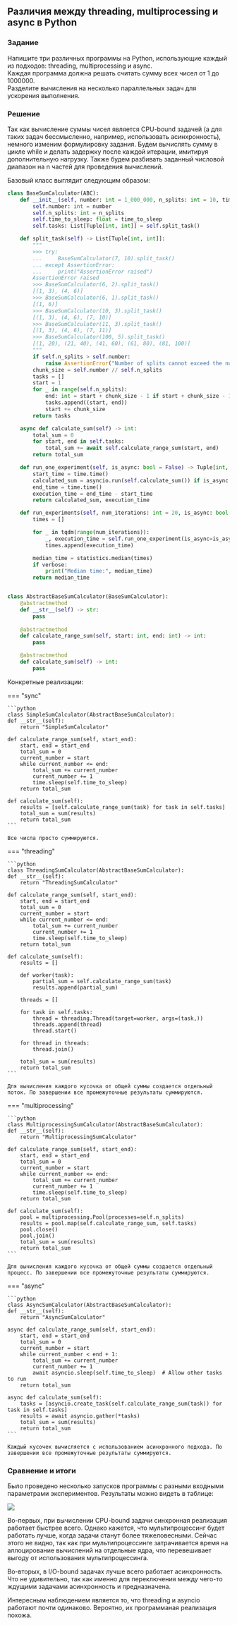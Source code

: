 ## Различия между threading, multiprocessing и async в Python

### Задание

Напишите три различных программы на Python, использующие каждый из подходов: threading, multiprocessing и async.  
Каждая программа должна решать считать сумму всех чисел от 1 до 1000000.  
Разделите вычисления на несколько параллельных задач для ускорения выполнения.

### Решение

Так как вычисление суммы чисел является CPU-bound задачей (а для таких задач бессмысленно, например, использовать асинхронность), немного изменим формулировку задания. Будем вычислять сумму в цикле while и делать задержку после каждой итерации, имитируя дополнительную нагрузку. Также будем разбивать заданный числовой диапазон на n частей для проведения вычислений. 

Базовый класс выглядит следующим образом:

```python
class BaseSumCalculator(ABC):
    def __init__(self, number: int = 1_000_000, n_splits: int = 10, time_to_sleep: float = 0.001) -> None:
        self.number: int = number
        self.n_splits: int = n_splits
        self.time_to_sleep: float = time_to_sleep
        self.tasks: List[Tuple[int, int]] = self.split_task()

    def split_task(self) -> List[Tuple[int, int]]:
        """
        >>> try:
        ...     BaseSumCalculator(7, 10).split_task()
        ... except AssertionError:
        ...     print("AssertionError raised")
        AssertionError raised
        >>> BaseSumCalculator(6, 2).split_task()
        [(1, 3), (4, 6)]
        >>> BaseSumCalculator(6, 1).split_task()
        [(1, 6)]
        >>> BaseSumCalculator(10, 3).split_task()
        [(1, 3), (4, 6), (7, 10)]
        >>> BaseSumCalculator(11, 3).split_task()
        [(1, 3), (4, 6), (7, 11)]
        >>> BaseSumCalculator(100, 5).split_task()
        [(1, 20), (21, 40), (41, 60), (61, 80), (81, 100)]
        """
        if self.n_splits > self.number:
            raise AssertionError("Number of splits cannot exceed the number itself.")
        chunk_size = self.number // self.n_splits
        tasks = []
        start = 1
        for _ in range(self.n_splits):
            end: int = start + chunk_size - 1 if start + chunk_size - 1 <= self.number - chunk_size else self.number
            tasks.append((start, end))
            start += chunk_size
        return tasks

    async def calculate_sum(self) -> int:
        total_sum = 0
        for start, end in self.tasks:
            total_sum += await self.calculate_range_sum(start, end)
        return total_sum

    def run_one_experiment(self, is_async: bool = False) -> Tuple[int, float]:
        start_time = time.time()
        calculated_sum = asyncio.run(self.calculate_sum()) if is_async else self.calculate_sum()
        end_time = time.time()
        execution_time = end_time - start_time
        return calculated_sum, execution_time

    def run_experiments(self, num_iterations: int = 20, is_async: bool = False, verbose = True) -> float:
        times = []

        for _ in tqdm(range(num_iterations)):
            _, execution_time = self.run_one_experiment(is_async=is_async)
            times.append(execution_time)

        median_time = statistics.median(times)
        if verbose:
            print("Median time:", median_time) 
        return median_time


class AbstractBaseSumCalculator(BaseSumCalculator):
    @abstractmethod
    def __str__(self) -> str:
        pass
    
    @abstractmethod
    def calculate_range_sum(self, start: int, end: int) -> int:
        pass

    @abstractmethod
    def calculate_sum(self) -> int:
        pass
```

Конкретные реализации:

=== "sync"

    ```python
    class SimpleSumCalculator(AbstractBaseSumCalculator):
    def __str__(self):
        return "SimpleSumCalculator"
    
    def calculate_range_sum(self, start_end):
        start, end = start_end
        total_sum = 0
        current_number = start
        while current_number <= end:
            total_sum += current_number
            current_number += 1
            time.sleep(self.time_to_sleep)
        return total_sum
    
    def calculate_sum(self):
        results = [self.calculate_range_sum(task) for task in self.tasks]
        total_sum = sum(results)
        return total_sum
    ```

    Все числа просто суммируются.

=== "threading"

    ```python
    class ThreadingSumCalculator(AbstractBaseSumCalculator):
    def __str__(self):
        return "ThreadingSumCalculator"
    
    def calculate_range_sum(self, start_end):
        start, end = start_end
        total_sum = 0
        current_number = start
        while current_number <= end:
            total_sum += current_number
            current_number += 1
            time.sleep(self.time_to_sleep)
        return total_sum

    def calculate_sum(self):
        results = []

        def worker(task):
            partial_sum = self.calculate_range_sum(task)
            results.append(partial_sum)

        threads = []

        for task in self.tasks:
            thread = threading.Thread(target=worker, args=(task,))
            threads.append(thread)
            thread.start()

        for thread in threads:
            thread.join()

        total_sum = sum(results)
        return total_sum
    ```

    Для вычисления каждого кусочка от общей суммы создается отдельный поток. По завершении все промежуточные результаты суммируются.

=== "multiprocessing"

    ```python
    class MultiprocessingSumCalculator(AbstractBaseSumCalculator):
    def __str__(self):
        return "MultiprocessingSumCalculator"
    
    def calculate_range_sum(self, start_end):
        start, end = start_end
        total_sum = 0
        current_number = start
        while current_number <= end:
            total_sum += current_number
            current_number += 1
            time.sleep(self.time_to_sleep)
        return total_sum
    
    def calculate_sum(self):
        pool = multiprocessing.Pool(processes=self.n_splits)
        results = pool.map(self.calculate_range_sum, self.tasks)
        pool.close()
        pool.join()
        total_sum = sum(results)
        return total_sum
    ```

    Для вычисления каждого кусочка от общей суммы создается отдельный процесс. По завершении все промежуточные результаты суммируются.

=== "async"

    ```python
    class AsyncSumCalculator(AbstractBaseSumCalculator):
    def __str__(self):
        return "AsyncSumCalculator"
    
    async def calculate_range_sum(self, start_end):
        start, end = start_end
        total_sum = 0
        current_number = start
        while current_number < end + 1:
            total_sum += current_number
            current_number += 1
            await asyncio.sleep(self.time_to_sleep)  # Allow other tasks to run
        return total_sum

    async def calculate_sum(self):
        tasks = [asyncio.create_task(self.calculate_range_sum(task)) for task in self.tasks]
        results = await asyncio.gather(*tasks)
        total_sum = sum(results)
        return total_sum
    ```

    Каждый кусочек вычисляется с использованием асинхронного подхода. По завершении все промежуточные результаты суммируются.

### Сравнение и итоги

Было проведено несколько запусков программы с разными входными параметрами экспериментов. Результаты можно видеть в таблице:

![](static/task1.png)

Во-первых, при вычислении CPU-bound задачи синхронная реализация работает быстрее всего. Однако кажется, что мультипроцессинг будет работать лучше, когда задачи станут более тяжеловесными. Сейчас этого не видно, так как при мультипроцессинге затрачивается время на аллоцирование вычислений на отдельные ядра, что перевешивает выгоду от использования мультипроцессинга.

Во-вторых, в I/O-bound задачах лучше всего работает асинхронность. Что не удивительно, так как именно для переключения между чего-то ждущими задачами асинхронность и предназначена. 

Интересным наблюдением является то, что threading и asyncio работают почти одинаково. Вероятно, их программаная реализация похожа.
